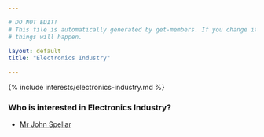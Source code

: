 ```yaml
---

# DO NOT EDIT!
# This file is automatically generated by get-members. If you change it, bad
# things will happen.

layout: default
title: "Electronics Industry"

---
```


{% include interests/electronics-industry.md %}

### Who is interested in Electronics Industry?


* [Mr John Spellar](../members/mr-john-spellar.html)
